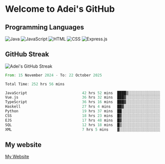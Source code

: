 # Welcome to Adei's GitHub

## Programming Languages
![Java](https://img.shields.io/badge/Java-007396?style=flat-square&logo=java&logoColor=white)
![JavaScript](https://img.shields.io/badge/JavaScript-F7DF1E?style=flat-square&logo=javascript&logoColor=black)
![HTML](https://img.shields.io/badge/HTML-E34F26?style=flat-square&logo=html5&logoColor=white)
![CSS](https://img.shields.io/badge/CSS-1572B6?style=flat-square&logo=css3&logoColor=white)
![Express.js](https://img.shields.io/badge/Express.js-000000?style=flat-square&logo=express&logoColor=white)


## GitHub Streak
![Adei's GitHub Streak](https://github-readme-streak-stats.herokuapp.com/?user=AdeiTamayo&hide_border=true)

<!--START_SECTION:waka-->

```rust
From: 15 November 2024 - To: 22 October 2025

Total Time: 252 hrs 56 mins

JavaScript                         42 hrs 52 mins  ████▒░░░░░░░░░░░░░░░░░░░░   16.69 %
Vue.js                             36 hrs 32 mins  ███▓░░░░░░░░░░░░░░░░░░░░░   14.22 %
TypeScript                         36 hrs 16 mins  ███▓░░░░░░░░░░░░░░░░░░░░░   14.12 %
Haskell                            27 hrs 4 mins   ██▓░░░░░░░░░░░░░░░░░░░░░░   10.54 %
Python                             19 hrs 37 mins  ██░░░░░░░░░░░░░░░░░░░░░░░   07.64 %
CSS                                18 hrs 23 mins  █▓░░░░░░░░░░░░░░░░░░░░░░░   07.16 %
EJS                                17 hrs 48 mins  █▓░░░░░░░░░░░░░░░░░░░░░░░   06.93 %
SQL                                12 hrs 18 mins  █▒░░░░░░░░░░░░░░░░░░░░░░░   04.79 %
XML                                7 hrs 5 mins    ▓░░░░░░░░░░░░░░░░░░░░░░░░   02.76 %
```

<!--END_SECTION:waka-->

## My website
[My Website](https://adei.eus)


